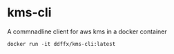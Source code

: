 # kms-cli
A commnadline client for aws kms in a docker container

```
docker run -it ddffx/kms-cli:latest
``` 
